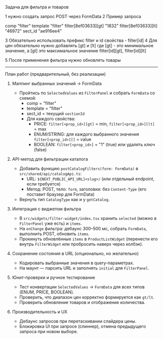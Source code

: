 Задача для фильтра и товаров

1 нужно создать запрос POST через FormData
2 Пример запроса

comp "filter"
template "filter"
filter[8ef03633][gt] "1832"
filter[8ef03633][lt] "46972"
sect_id "ae916ee4"

3 Обязательно использовать префикс filter и id свойства - filter[id]
4 Для цен обязательно нужно добавлять [gt] и [lt] где [gt] - это минимальное значение, а [gt] это максимальное значение filter[id][gt], filter[id][lt]

5 После применения фильтра нужно обновлять товары

---

План работ (предварительный, без реализации)

1. Маппинг выбранных значений -> FormData
   - Пройтись по `SelectedValues` из `FilterPanel` и собрать `FormData` со схемой:
     - comp = "filter"
     - template = "filter"
     - sect_id = текущий `sectionId`
     - Для каждого свойства:
       - PRICE: `filter[<prop_id>][gt]` = min, `filter[<prop_id>][lt]` = max
       - ENUM/STRING: для каждого выбранного значения `filter[<prop_id>][]` = value
       - BOOLEAN: `filter[<prop_id>]` = "1" (true) или удалять ключ (false)

2. API-метод для фильтрации каталога
   - Добавить функцию `postCatalogFilters(form: FormData)` в `src/shared/api/catalogApi.ts`:
     - URL: `${NEXT_PUBLIC_API_URL}<slug>/` (или отдельный endpoint, если требуется)
     - Метод: POST, тело: `form`, заголовки: без `Content-Type` (его поставит браузер для FormData)
   - Вернуть тип `CatalogType` как и у `getCatalog`.

3. Интеграция с виджетом фильтра
   - В `src/widgets/filter-widget/index.tsx` хранить `selected` (можно в `FilterPanel` уже есть) и `items`.
   - На `onChange` фильтра: дебаунс 300–500 мс, собрать `FormData`, выполнить POST, обновить `items`.
   - Прокинуть обновлённые `items` в `ProductListWidget` (перенести его внутрь `FilterWidget` или пробросить наверх через колбэк).

4. Сохранение состояния в URL (опционально, но желательно)
   - Кодировать выбранные значения в query-параметрах.
   - На маунт — парсить URL и заполнять `initial` для `FilterPanel`.

5. Юнит-проверки и ручное тестирование
   - Тест конвертации `SelectedValues` -> `FormData` для всех типов (ENUM, PRICE, BOOLEAN).
   - Проверить, что диапазон цен корректно формируется как `gt/lt`.
   - Проверить обновление товаров и отображение количества.

6. Производительность и UX
   - Дебаунс запросов при перетаскивании слайдера цены.
   - Блокировка UI при запросе (спиннер), отмена предыдущего запроса при новом выборе.
